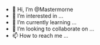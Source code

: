 - 👋 Hi, I’m @Mastermorne
- 👀 I’m interested in ...
- 🌱 I’m currently learning ...
- 💞️ I’m looking to collaborate on ...
- 📫 How to reach me ...

<!---
Mastermorne/Mastermorne is a ✨ special ✨ repository because its `README.md` (this file) appears on your GitHub profile.
You can click the Preview link to take a look at your changes.
--->
